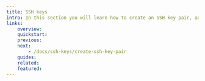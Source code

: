 ```yaml
---
title: SSH keys
intro: In this section you will learn how to create an SSH key pair, add SSH keys to an infrastructure environment, authorize the added keys to allow users to SSH into one or multiple servers and how to remove access from users that should no longer be able to login into servers to which they used to have access.
links:
    overview:
    quickstart:
    previous:
    next:
        - /docs/ssh-keys/create-ssh-key-pair
    guides:
    related:
    featured:
---
```

